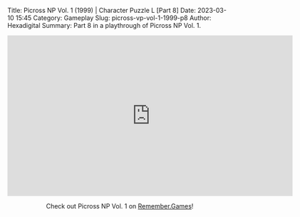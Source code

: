 Title: Picross NP Vol. 1 (1999) | Character Puzzle L [Part 8]
Date: 2023-03-10 15:45
Category: Gameplay
Slug: picross-vp-vol-1-1999-p8
Author: Hexadigital
Summary: Part 8 in a playthrough of Picross NP Vol. 1.

<center><iframe src="https://www.youtube.com/embed/zbGsfrFbt2A?feature=oembed" allow="accelerometer; autoplay; encrypted-media; gyroscope; picture-in-picture" width="640" height="360" frameborder="0"></iframe>

Check out Picross NP Vol. 1 on [Remember.Games](https://remember.games/game/6791/picross-np-vol-1/)!</center>

